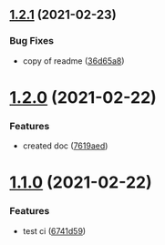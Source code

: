 ## [1.2.1](https://github.com/mts88/placeholder-content-loader/compare/v1.2.0...v1.2.1) (2021-02-23)


### Bug Fixes

* copy of readme ([36d65a8](https://github.com/mts88/placeholder-content-loader/commit/36d65a813f124d3806e850caf0c4d1b4e20579ac))

# [1.2.0](https://github.com/mts88/placeholder-content-loader/compare/v1.1.0...v1.2.0) (2021-02-22)


### Features

* created doc ([7619aed](https://github.com/mts88/placeholder-content-loader/commit/7619aededf171cfa01a380f4077a6af860bcc876))

# [1.1.0](https://github.com/mts88/placeholder-content-loader/compare/v1.0.0...v1.1.0) (2021-02-22)


### Features

* test ci ([6741d59](https://github.com/mts88/placeholder-content-loader/commit/6741d592c0279f186b3ab7c393ea3fe67b5bf5d1))
